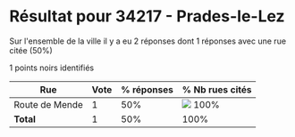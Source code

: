 # Résultat pour 34217 - Prades-le-Lez

Sur l'ensemble de la ville il y a eu 2 réponses dont 1 réponses avec une rue citée (50%)

1 points noirs identifiés

| Rue | Vote | % réponses | % Nb rues cités|
|-----|------|------------|----------------|
| Route de Mende | 1 | 50% | <img src="../../img/bar_100.gif" />&nbsp;100%|
| **Total** | 1 | 50% | 100%|

